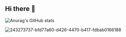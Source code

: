 ## Hi there 👋

![Anurag's GitHub stats](https://github-readme-stats.vercel.app/api?username=Momen-Tajik&show_icons=true&theme=dark)

![243273737-bfd77a60-d426-4470-b417-fdbab0166188](https://github.com/user-attachments/assets/3a5185ef-15c0-4981-a0c8-8b05b28799e6)



